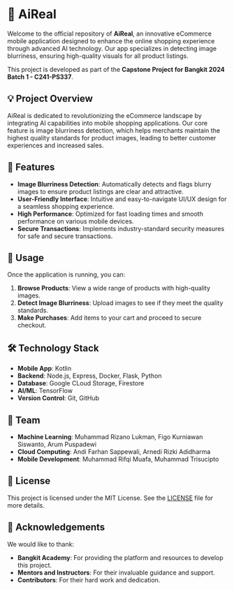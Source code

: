 # 🌟 AiReal

Welcome to the official repository of **AiReal**, an innovative eCommerce mobile application designed to enhance the online shopping experience through advanced AI technology. Our app specializes in detecting image blurriness, ensuring high-quality visuals for all product listings.

This project is developed as part of the **Capstone Project for Bangkit 2024 Batch 1 - C241-PS337**.

## 💡 Project Overview

AiReal is dedicated to revolutionizing the eCommerce landscape by integrating AI capabilities into mobile shopping applications. Our core feature is image blurriness detection, which helps merchants maintain the highest quality standards for product images, leading to better customer experiences and increased sales.

## 🚀 Features

- **Image Blurriness Detection**: Automatically detects and flags blurry images to ensure product listings are clear and attractive.
- **User-Friendly Interface**: Intuitive and easy-to-navigate UI/UX design for a seamless shopping experience.
- **High Performance**: Optimized for fast loading times and smooth performance on various mobile devices.
- **Secure Transactions**: Implements industry-standard security measures for safe and secure transactions.

## 📱 Usage

Once the application is running, you can:

1. **Browse Products**: View a wide range of products with high-quality images.
2. **Detect Image Blurriness**: Upload images to see if they meet the quality standards.
3. **Make Purchases**: Add items to your cart and proceed to secure checkout.

## 🛠️ Technology Stack

- **Mobile App**: Kotlin
- **Backend**: Node.js, Express, Docker, Flask, Python
- **Database**: Google CLoud Storage, Firestore
- **AI/ML**: TensorFlow
- **Version Control**: Git, GitHub

## 👥 Team

- **Machine Learning**: Muhammad Rizano Lukman, Figo Kurniawan Siswanto, Arum Puspadewi
- **Cloud Computing**: Andi Farhan Sappewali, Arnedi Rizki Adidharma
- **Mobile Development**: Muhammad Rifqi Muafa, Muhammad Trisucipto

## 📜 License

This project is licensed under the MIT License. See the [LICENSE](LICENSE) file for more details.

## 🙌 Acknowledgements

We would like to thank:

- **Bangkit Academy**: For providing the platform and resources to develop this project.
- **Mentors and Instructors**: For their invaluable guidance and support.
- **Contributors**: For their hard work and dedication.

